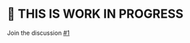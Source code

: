 # 🚧 THIS IS WORK IN PROGRESS

Join the discussion [#1](https://github.com/octokit/plugin-throttling.js/pull/1)
